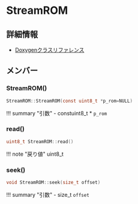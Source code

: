 # StreamROM



## 詳細情報

- [Doxygenクラスリファレンス](https://lang-ship.com/reference/Arduino/latest/class_stream_r_o_m.html)

## メンバー

### StreamROM()



```c
StreamROM::StreamROM(const uint8_t *p_rom=NULL)
```

!!! summary "引数"
	- constuint8_t * `p_rom` 



### read()



```c
uint8_t StreamROM::read()
```

!!! note "戻り値"
	uint8_t



### seek()



```c
void StreamROM::seek(size_t offset)
```

!!! summary "引数"
	- size_t `offset` 



